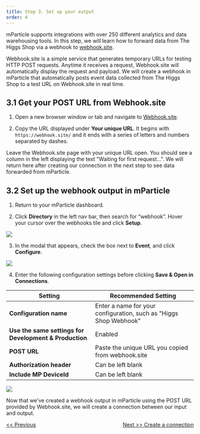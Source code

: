 ```yaml
---
title: Step 3. Set up your output
order: 4
---
```


mParticle supports integrations with over 250 different analytics and data warehousing tools. In this step, we will learn how to forward data from The Higgs Shop via a webhook to [webhook.site](https://webhook.site/).

Webhook.site is a simple service that generates temporary URLs for testing HTTP POST requests. Anytime it receives a request, Webhook.site will automatically display the request and payload. We will create a webhook in mParticle that automatically posts event data collected from The Higgs Shop to a test URL on Webhook.site in real time.

## 3.1 Get your POST URL from Webhook.site

1. Open a new browser window or tab and navigate to [Webhook.site](https://webhook.site/). 

2. Copy the URL displayed under **Your unique URL**. It begins with `https://webhook.site/` and it ends with a series of letters and numbers separated by dashes.

<aside>
    Leave the Webhook.site page with your unique URL open. You should see a column in the left displaying the text "Waiting for first request...". We will return here after creating our connection in the next step to see data forwarded from mParticle.
</aside>

## 3.2 Set up the webhook output in mParticle

1. Return to your mParticle dashboard.

2. Click **Directory** in the left nav bar, then search for “webhook”. Hover your cursor over the webhooks tile and click **Setup**.

![](/images/ios-e2e-screenshots/3-set-up-an-output/set-up-an-output-1.png)

3. In the modal that appears, check the box next to **Event**, and click **Configure**.

![](/images/ios-e2e-screenshots/3-set-up-an-output/set-up-an-output-2.png)

4. Enter the following configuration settings before clicking **Save & Open in Connections**.

| Setting | Recommended Setting | 
| --- | --- |
| **Configuration name** | Enter a name for your configuration, such as "Higgs Shop Webhook" | 
| **Use the same settings for Development & Production** | Enabled |
| **POST URL** | Paste the unique URL you copied from webhook.site |
| **Authorization header** | Can be left blank | 
| **Include MP DeviceId** | Can be left blank |

![](/images/ios-e2e-screenshots/3-set-up-an-output/set-up-an-output-3.png)

Now that we've created a webhook output in mParticle using the POST URL provided by Webhook.site, we will create a connection between our input and output.

<a href="/developers/quickstart/ios/verify-input/" style="position:relative; float:left"><< Previous</a>
<a href="/developers/quickstart/ios/create-connection/" style="position:relative; float:right">Next >> Create a connection</a>